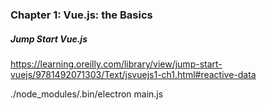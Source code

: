 ### Chapter 1: Vue.js: the Basics

##### Jump Start Vue.js

https://learning.oreilly.com/library/view/jump-start-vuejs/9781492071303/Text/jsvuejs1-ch1.html#reactive-data

./node_modules/.bin/electron main.js